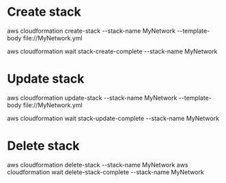 # Create stack
aws cloudformation create-stack --stack-name MyNetwork --template-body file://MyNetwork.yml

aws cloudformation wait stack-create-complete --stack-name MyNetwork

# Update stack
aws cloudformation update-stack --stack-name MyNetwork --template-body file://MyNetwork.yml

aws cloudformation wait stack-update-complete --stack-name MyNetwork

# Delete stack
aws cloudformation delete-stack --stack-name MyNetwork
aws cloudformation wait delete-stack-complete --stack-name MyNetwork


